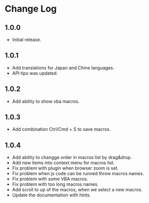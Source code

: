 # Change Log

## 1.0.0

* Initial release.

## 1.0.1

* Add translations for Japan and Chine languages.
* API tips was updated.

## 1.0.2

* Add ability to show vba macros.

## 1.0.3

* Add combination Ctrl/Cmd + S to save macros.

## 1.0.4

* Add ability to changge order in macros list by drag&drop.
* Add new items into context menu for macros list.
* Fix problem with plugin when browser zoom is set.
* Fix problem when js code can be runned throw macros names.
* Fix problem with some VBA macros.
* Fix problem with too long macros names.
* Add scroll to up of the macros, when we select a new macros.
* Update the documentation with hints.